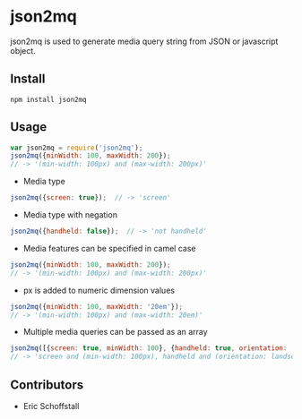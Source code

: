# json2mq

json2mq is used to generate media query string from JSON or javascript object.

## Install
    npm install json2mq
    
## Usage
```javascript
var json2mq = require('json2mq');
json2mq({minWidth: 100, maxWidth: 200});
// -> '(min-width: 100px) and (max-width: 200px)'
```
* Media type 
```javascript
json2mq({screen: true});  // -> 'screen'
```
* Media type with negation 
```javascript
json2mq({handheld: false});  // -> 'not handheld'
```

* Media features can be specified in camel case
```javascript
json2mq({minWidth: 100, maxWidth: 200});
// -> '(min-width: 100px) and (max-width: 200px)'
```
* px is added to numeric dimension values
```javascript
json2mq({minWidth: 100, maxWidth: '20em'});
// -> '(min-width: 100px) and (max-width: 20em)'
```
* Multiple media queries can be passed as an array
```javascript
json2mq([{screen: true, minWidth: 100}, {handheld: true, orientation: 'landscape'}]); 
// -> 'screen and (min-width: 100px), handheld and (orientation: landscape)'
```



## Contributors

* Eric Schoffstall

